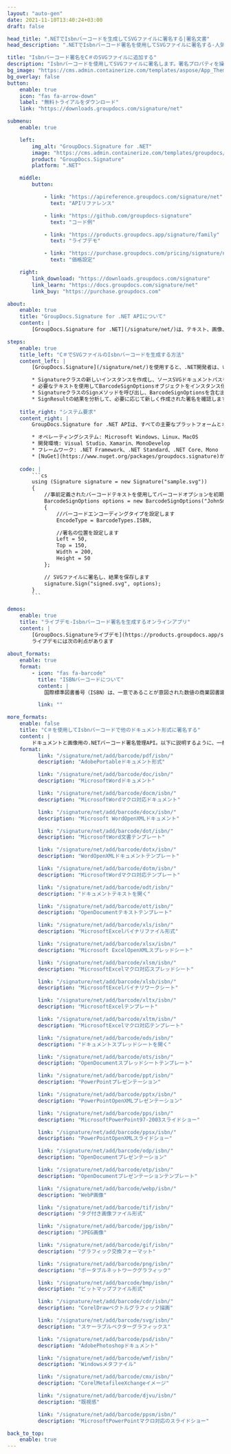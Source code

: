 ```yaml
---
layout: "auto-gen"
date: 2021-11-10T13:40:24+03:00
draft: false

head_title: ".NETでIsbnバーコードを生成してSVGファイルに署名する|署名文書"
head_description: ".NETでIsbnバーコード署名を使用してSVGファイルに署名する-人気のあるビジネスドキュメントや画像ファイル形式にバーコードを追加する."

title: "Isbnバーコード署名をC＃のSVGファイルに追加する"
description: "Isbnバーコードを使用してSVGファイルに署名します。署名プロパティを操作し、ニーズに合ったドキュメント内で高度な署名オプションを設定します."
bg_image: "https://cms.admin.containerize.com/templates/aspose/App_Themes/V3/images/bg/header1.png"
bg_overlay: false
button:
    enable: true
    icon: "fas fa-arrow-down"
    label: "無料トライアルをダウンロード"
    link: "https://downloads.groupdocs.com/signature/net"

submenu:
    enable: true

    left:
        img_alt: "GroupDocs.Signature for .NET"
        image: "https://cms.admin.containerize.com/templates/groupdocs/images/product-logos/90x90-noborder/groupdocs-signature-net.png"
        product: "GroupDocs.Signature"
        platform: ".NET"

    middle:
        button:

            - link: "https://apireference.groupdocs.com/signature/net"
              text: "APIリファレンス"

            - link: "https://github.com/groupdocs-signature"
              text: "コード例"

            - link: "https://products.groupdocs.app/signature/family"
              text: "ライブデモ"

            - link: "https://purchase.groupdocs.com/pricing/signature/net"
              text: "価格設定"

    right:
        link_download: "https://downloads.groupdocs.com/signature"
        link_learn: "https://docs.groupdocs.com/signature/net"
        link_buy: "https://purchase.groupdocs.com"

about:
    enable: true
    title: "GroupDocs.Signature for .NET APIについて"
    content: |
        [GroupDocs.Signature for .NET](/signature/net/)は、テキスト、画像、バーコード、スタンプ、フォームフィールド、QRコード、メタデータなどのさまざまな署名タイプを使用してデジタルドキュメントに電子署名するネイティブ.NETAPIです。ユーザーは、PDF、Microsoft Word、Excelワークシート、PowerPointプレゼンテーション、Adobe Photoshop、メタファイル、および画像ファイル形式内のデジタル署名を追加、編集、検証、削除、および検索でき、必要に応じて署名プロパティをカスタマイズするための追加サポートがあります。

steps:
    enable: true
    title_left: "C＃でSVGファイルのIsbnバーコードを生成する方法"
    content_left: |
        [GroupDocs.Signature](/signature/net/)を使用すると、.NET開発者は、いくつかの簡単な手順を実行することで、アプリケーション内のSVGファイルにIsbnバーコードを簡単に追加できます。

        * Signatureクラスの新しいインスタンスを作成し、ソースSVGドキュメントパスをコンストラクターパラメーターとして渡します。
        * 必要なテキストを使用してBarcodeSignOptionsオブジェクトをインスタンス化し、EncodeTypeプロパティをISBNに設定します。
        * SignatureクラスのSignメソッドを呼び出し、BarcodeSignOptionsを含む出力SVGファイル名を渡します。
        * SignResultの結果を分析して、必要に応じて新しく作成された署名を確認します。
        
    title_right: "システム要求"
    content_right: |
        GroupDocs.Signature for .NET APIは、すべての主要なプラットフォームとオペレーティングシステムでサポートされています。以下のコードを実行する前に、システムに次の前提条件がインストールされていることを確認してください。

        * オペレーティングシステム: Microsoft Windows、Linux、MacOS
        * 開発環境: Visual Studio、Xamarin、MonoDevelop
        * フレームワーク: .NET Framework、.NET Standard、.NET Core、Mono
        * [NuGet](https://www.nuget.org/packages/groupdocs.signature)からGroupDocs.Signaturefor.NETの最新バージョンをダウンロードします
        
    code: |
        ```cs
        using (Signature signature = new Signature("sample.svg"))
        {
            //事前定義されたバーコードテキストを使用してバーコードオプションを初期化します
            BarcodeSignOptions options = new BarcodeSignOptions("JohnSmith")
            {
                //バーコードエンコーディングタイプを設定します
                EncodeType = BarcodeTypes.ISBN,

                //署名の位置を設定します
                Left = 50,
                Top = 150,
                Width = 200,
                Height = 50
            };

            // SVGファイルに署名し、結果を保存します 
            signature.Sign("signed.svg", options);
        }
        ```
        
demos:
    enable: true
    title: "ライブデモ-Isbnバーコード署名を生成するオンラインアプリ"
    content: |
        [GroupDocs.Signatureライブデモ](https://products.groupdocs.app/signature/family)サイトにアクセスして、IsbnバーコードをSVGファイルに今すぐ追加してください。  
        ライブデモには次の利点があります
        
about_formats:
    enable: true
    format:
        - icon: "fas fa-barcode"
          title: "ISBNバーコードについて"
          content: |
            国際標準図書番号（ISBN）は、一意であることが意図された数値の商業図書識別子です。[a] [b]出版社は、国際ISBN機関の関連会社からISBNを購入します。

          link: ""

more_formats:
    enable: false
    title: "C＃を使用してIsbnバーコードで他のドキュメント形式に署名する"
    content: |
        ドキュメントと画像用の.NETバーコード署名管理API。以下に説明するように、一般的なファイル形式のいくつかにバーコード署名を追加します。
    format: 
          link: "/signature/net/add/barcode/pdf/isbn/"
          description: "AdobePortableドキュメント形式"

          link: "/signature/net/add/barcode/doc/isbn/"
          description: "MicrosoftWordドキュメント"

          link: "/signature/net/add/barcode/docm/isbn/"
          description: "MicrosoftWordマクロ対応ドキュメント"

          link: "/signature/net/add/barcode/docx/isbn/"
          description: "Microsoft WordOpenXMLドキュメント"

          link: "/signature/net/add/barcode/dot/isbn/"
          description: "MicrosoftWord文書テンプレート"

          link: "/signature/net/add/barcode/dotx/isbn/"
          description: "WordOpenXMLドキュメントテンプレート"

          link: "/signature/net/add/barcode/dotm/isbn/"
          description: "MicrosoftWordマクロ対応テンプレート"       

          link: "/signature/net/add/barcode/odt/isbn/"
          description: "ドキュメントテキストを開く"

          link: "/signature/net/add/barcode/ott/isbn/"
          description: "OpenDocumentテキストテンプレート"

          link: "/signature/net/add/barcode/xls/isbn/"
          description: "MicrosoftExcelバイナリファイル形式"

          link: "/signature/net/add/barcode/xlsx/isbn/"
          description: "Microsoft ExcelOpenXMLスプレッドシート"

          link: "/signature/net/add/barcode/xlsm/isbn/"
          description: "MicrosoftExcelマクロ対応スプレッドシート"

          link: "/signature/net/add/barcode/xlsb/isbn/"
          description: "MicrosoftExcelバイナリワークシート"

          link: "/signature/net/add/barcode/xltx/isbn/"
          description: "MicrosoftExcelテンプレート"

          link: "/signature/net/add/barcode/xltm/isbn/"
          description: "MicrosoftExcelマクロ対応テンプレート"

          link: "/signature/net/add/barcode/ods/isbn/"
          description: "ドキュメントスプレッドシートを開く"

          link: "/signature/net/add/barcode/ots/isbn/"
          description: "OpenDocumentスプレッドシートテンプレート"

          link: "/signature/net/add/barcode/ppt/isbn/"
          description: "PowerPointプレゼンテーション"

          link: "/signature/net/add/barcode/pptx/isbn/"
          description: "PowerPointOpenXMLプレゼンテーション"

          link: "/signature/net/add/barcode/pps/isbn/"
          description: "MicrosoftPowerPoint97-2003スライドショー"

          link: "/signature/net/add/barcode/ppsx/isbn/"
          description: "PowerPointOpenXMLスライドショー"                              

          link: "/signature/net/add/barcode/odp/isbn/"
          description: "OpenDocumentプレゼンテーション"

          link: "/signature/net/add/barcode/otp/isbn/"
          description: "OpenDocumentプレゼンテーションテンプレート"

          link: "/signature/net/add/barcode/webp/isbn/"
          description: "WebP画像"

          link: "/signature/net/add/barcode/tif/isbn/"
          description: "タグ付き画像ファイル形式"

          link: "/signature/net/add/barcode/jpg/isbn/"
          description: "JPEG画像"

          link: "/signature/net/add/barcode/gif/isbn/"
          description: "グラフィック交換フォーマット"

          link: "/signature/net/add/barcode/png/isbn/"
          description: "ポータブルネットワークグラフィック"

          link: "/signature/net/add/barcode/bmp/isbn/"
          description: "ビットマップファイル形式"

          link: "/signature/net/add/barcode/cdr/isbn/"
          description: "CorelDrawベクトルグラフィック描画"

          link: "/signature/net/add/barcode/svg/isbn/"
          description: "スケーラブルベクターグラフィックス"

          link: "/signature/net/add/barcode/psd/isbn/"
          description: "AdobePhotoshopドキュメント"

          link: "/signature/net/add/barcode/wmf/isbn/"
          description: "Windowsメタファイル"        

          link: "/signature/net/add/barcode/cmx/isbn/"
          description: "CorelMetafileeXchangeイメージ"

          link: "/signature/net/add/barcode/djvu/isbn/"
          description: "既視感"

          link: "/signature/net/add/barcode/ppsm/isbn/"
          description: "MicrosoftPowerPointマクロ対応のスライドショー"

back_to_top:
    enable: true
---
```

